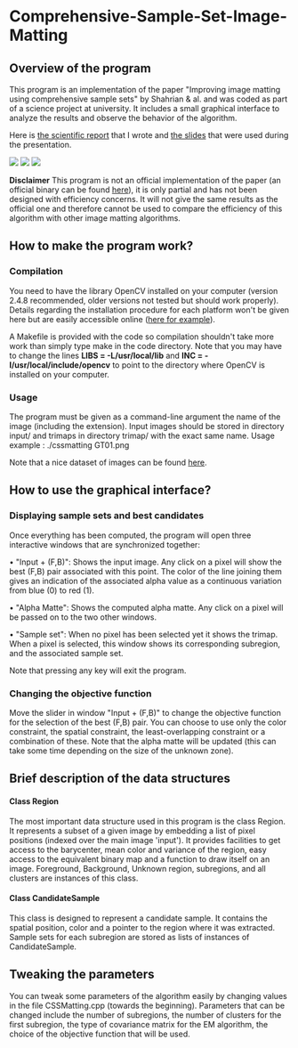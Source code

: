 Comprehensive-Sample-Set-Image-Matting
======================================

## Overview of the program

This program is an implementation of the paper "Improving image matting using comprehensive sample sets" by Shahrian & al. and was coded as part of a science project at university. It includes a small graphical interface to analyze the results and observe the behavior of the algorithm.

Here is [the scientific report](http://dchiffresdnotes.fr/projects/cssmatting/comprehensive_matting_report.pdf) that I wrote and [the slides](http://dchiffresdnotes.fr/projects/cssmatting/comprehensive_matting_slides.pdf) that were used during the presentation.

![](http://dchiffresdnotes.fr/projects/cssmatting/input.png) ![](http://dchiffresdnotes.fr/projects/cssmatting/trimap.png) ![](http://dchiffresdnotes.fr/projects/cssmatting/matte.png)

**Disclaimer** This program is not an official implementation of the paper (an official binary can be found [here](http://www.alphamatting.com/ComprehensiveSampling.zip)), it is only partial and has not been designed with efficiency concerns. It will not give the same results as the official one and therefore cannot be used to compare the efficiency of this algorithm with other image matting algorithms.

## How to make the program work?

### Compilation

You need to have the library OpenCV installed on your computer (version 2.4.8 recommended, older versions not tested but should work properly). Details regarding the installation procedure for each platform won't be given here but are easily accessible online ([here for example](http://docs.opencv.org/doc/tutorials/introduction/table_of_content_introduction/table_of_content_introduction.html)).

A Makefile is provided with the code so compilation shouldn't take more work than simply type make in the code directory. Note that you may have to change the lines **LIBS = -L/usr/local/lib** and **INC = -I/usr/local/include/opencv** to point to the directory where OpenCV is installed on your computer.

### Usage

The program must be given as a command-line argument the name of the image (including the extension). Input images should be stored in directory input/ and trimaps in directory trimap/ with the exact same name. Usage example : ./cssmatting GT01.png

Note that a nice dataset of images can be found [here](http://www.alphamatting.com/datasets.php).

## How to use the graphical interface?

### Displaying sample sets and best candidates

Once everything has been computed, the program will open three interactive windows that are synchronized together:

• "Input + (F,B)": Shows the input image. Any click on a pixel will show the best (F,B) pair associated with this point. The color of the line joining them gives an indication of the associated alpha value as a continuous variation from blue (0) to red (1).

• "Alpha Matte": Shows the computed alpha matte. Any click on a pixel will be passed on to the two other windows.

• "Sample set": When no pixel has been selected yet it shows the trimap. When a pixel is selected, this window shows its corresponding subregion, and the associated sample set.

Note that pressing any key will exit the program.

### Changing the objective function

Move the slider in window "Input + (F,B)" to change the objective function for the selection of the best (F,B) pair. You can choose to use only the color constraint, the spatial constraint, the least-overlapping constraint or a combination of these. Note that the alpha matte will be updated (this can take some time depending on the size of the unknown zone).

## Brief description of the data structures

#### Class Region

The most important data structure used in this program is the class Region. It represents a subset of a given image by embedding a list of pixel positions (indexed over the main image 'input'). It provides facilities to get access to the barycenter, mean color and variance of the region, easy access to the equivalent binary map and a function to draw itself on an image. Foreground, Background, Unknown region, subregions, and all clusters are instances of this class.

#### Class CandidateSample

This class is designed to represent a candidate sample. It contains the spatial position, color and a pointer to the region where it was extracted. Sample sets for each subregion are stored as lists of instances of CandidateSample.

## Tweaking the parameters

You can tweak some parameters of the algorithm easily by changing values in the file CSSMatting.cpp (towards the beginning). Parameters that can be changed include the number of subregions, the number of clusters for the first subregion, the type of covariance matrix for the EM algorithm, the choice of the objective function that will be used.

